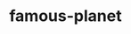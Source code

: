 # famous-planet
<!doctype html>
<html>
  <head>
     <!-- <script src="https://kit.fontawesome.com/b5cd237f8b.js" crossorigin="anonymous"></script> -->
    <script src="https://kit.fontawesome.com/b5cd237f8b.js" crossorigin="anonymous"></script>
  </head>

  <body>
    <!-- Ready to use Font Awesome. Activate interlock. Dynotherms - connected. Infracells - up. Icons are go! -->
  </body>
</html>
